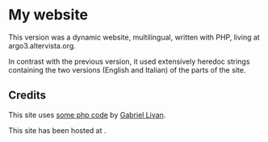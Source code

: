# My website

This version was a dynamic website, multilingual, written
with PHP, living at argo3.altervista.org.

In contrast with the previous version, it used extensively heredoc
strings containing the
 two versions (English and Italian) of the parts of the site.

## Credits

This site uses [some php code](http://www.bitrepository.com/php-how-to-add-multi-language-support-to-a-website.html)   by [Gabriel Livan](http://www.bitrepository.com).


This site has been hosted at [](www.argo3.altervista.org).
